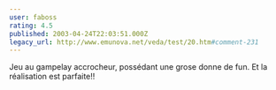 ```yaml
---
user: faboss
rating: 4.5
published: 2003-04-24T22:03:51.000Z
legacy_url: http://www.emunova.net/veda/test/20.htm#comment-231
---
```

Jeu au gampelay accrocheur, possédant une grose donne de fun. Et la réalisation est parfaite!!
